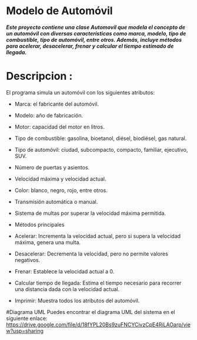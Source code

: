 # Modelo de Automóvil

***Este proyecto contiene una clase Automovil que modela el concepto de un automóvil con diversas características como marca, modelo, tipo de combustible, tipo de automóvil, entre otros. Además, incluye métodos para acelerar, desacelerar, frenar y calcular el tiempo estimado de llegada.***

# Descripcion :
  El programa simula un automóvil con los siguientes atributos:

- Marca: el fabricante del automóvil.
 
- Modelo: año de fabricación.

- Motor: capacidad del motor en litros.

- Tipo de combustible: gasolina, bioetanol, diésel, biodiésel, gas natural.

- Tipo de automóvil: ciudad, subcompacto, compacto, familiar, ejecutivo, SUV.

- Número de puertas y asientos.

- Velocidad máxima y velocidad actual.

- Color: blanco, negro, rojo, entre otros.

- Transmisión automática o manual.

- Sistema de multas por superar la velocidad máxima permitida.

- Métodos principales

- Acelerar: Incrementa la velocidad actual, pero si supera la velocidad máxima, genera una multa.

- Desacelerar: Decrementa la velocidad, pero no permite valores negativos.

- Frenar: Establece la velocidad actual a 0.

- Calcular tiempo de llegada: Estima el tiempo necesario para recorrer una distancia dada con la velocidad actual.

- Imprimir: Muestra todos los atributos del automóvil.


#Diagrama UML 
Puedes encontrar el diagrama UML del sistema en el siguiente enlace: https://drive.google.com/file/d/18fYPL20Bs9zuFNCYCivzCpE4RiLAOarp/view?usp=sharing
